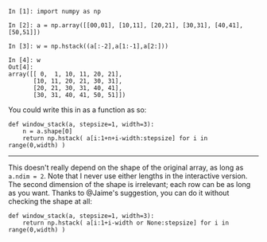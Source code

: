     In [1]: import numpy as np

    In [2]: a = np.array([[00,01], [10,11], [20,21], [30,31], [40,41], [50,51]])

    In [3]: w = np.hstack((a[:-2],a[1:-1],a[2:]))

    In [4]: w
    Out[4]: 
    array([[ 0,  1, 10, 11, 20, 21],
           [10, 11, 20, 21, 30, 31],
           [20, 21, 30, 31, 40, 41],
           [30, 31, 40, 41, 50, 51]])

You could write this in as a function as so:

    def window_stack(a, stepsize=1, width=3):
        n = a.shape[0]
        return np.hstack( a[i:1+n+i-width:stepsize] for i in range(0,width) )

------
This doesn't really depend on the shape of the original array, as long as `a.ndim = 2`.  Note that I never use either lengths in the interactive version.  The second dimension of the shape is irrelevant; each row can be as long as you want.   Thanks to @Jaime's suggestion, you can do it without checking the shape at all:

    def window_stack(a, stepsize=1, width=3):
        return np.hstack( a[i:1+i-width or None:stepsize] for i in range(0,width) )
